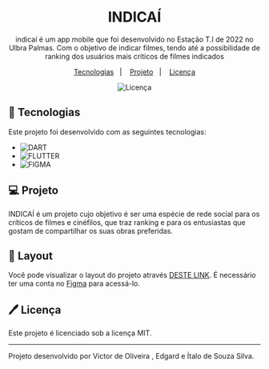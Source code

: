 <h1 align="center"> INDICAÍ </h1>

<p align="center">
indicaí é um app mobile que foi desenvolvido no Estação T.I de 2022 no Ulbra Palmas. Com o objetivo de indicar filmes, tendo até a possibilidade de ranking dos usuários mais críticos de filmes indicados  <br/>
</p>

<p align="center">
  <a href="#-tecnologias">Tecnologias</a>&nbsp;&nbsp;&nbsp;|&nbsp;&nbsp;&nbsp;
  <a href="#-projeto">Projeto</a>&nbsp;&nbsp;&nbsp;|&nbsp;&nbsp;&nbsp;
  <a href="#%EF%B8%8F-licença">Licença</a>
</p>

<p align="center">
  <img alt="Licença" src="https://img.shields.io/static/v1?label=license&message=MIT&color=49AA26&labelColor=000000">
</p>

## 🚀 Tecnologias

Este projeto foi desenvolvido com as seguintes tecnologias:

- ![DART](https://img.shields.io/badge/-DART-0D1117?style=for-the-badge&logo=DART5&labelColor=0D1117)&nbsp;
- ![FLUTTER](https://img.shields.io/badge/-FLUTTER-0D1117?style=for-the-badge&logo=FLUTTER5&labelColor=0D1117)&nbsp;
- ![FIGMA](https://img.shields.io/badge/-Figma-0D1117?style=for-the-badge&logo=Figma5&labelColor=0D1117)&nbsp;


## 💻 Projeto

INDICAÍ é um projeto cujo objetivo é ser uma espécie de rede social para os críticos de filmes e cinéfilos, que traz ranking e para os entusiastas que gostam de compartilhar os suas obras preferidas.

## 🔖 Layout

Você pode visualizar o layout do projeto através [DESTE LINK](https://www.figma.com/proto/axHZlKrRyqHx8IQmEGz0Kv/INDICAÍ?type=design&t=wC1E0AKfu5vSXgTj-0&scaling=scale-down&page-id=0%3A1&node-id=97-1486&starting-point-node-id=97%3A1486). É necessário ter uma conta no [Figma](https://figma.com) para acessá-lo.

## 🖊️ Licença

Este projeto é licenciado sob a licença MIT.

---

Projeto desenvolvido por Victor de Oliveira , Edgard e Ítalo de Souza Silva.
